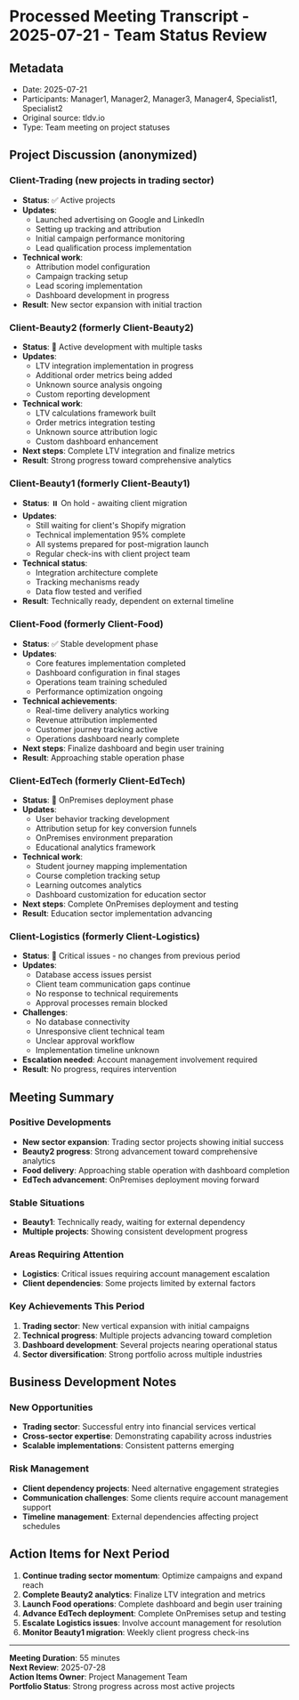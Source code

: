 # Processed Meeting Transcript - 2025-07-21 - Team Status Review

## Metadata
- Date: 2025-07-21
- Participants: Manager1, Manager2, Manager3, Manager4, Specialist1, Specialist2
- Original source: tldv.io
- Type: Team meeting on project statuses

## Project Discussion (anonymized)

### Client-Trading (new projects in trading sector)
- **Status**: ✅ Active projects
- **Updates**:
  - Launched advertising on Google and LinkedIn
  - Setting up tracking and attribution
  - Initial campaign performance monitoring
  - Lead qualification process implementation
- **Technical work**:
  - Attribution model configuration
  - Campaign tracking setup
  - Lead scoring implementation
  - Dashboard development in progress
- **Result**: New sector expansion with initial traction

### Client-Beauty2 (formerly Client-Beauty2)
- **Status**: 🔄 Active development with multiple tasks
- **Updates**:
  - LTV integration implementation in progress
  - Additional order metrics being added
  - Unknown source analysis ongoing
  - Custom reporting development
- **Technical work**:
  - LTV calculations framework built
  - Order metrics integration testing
  - Unknown source attribution logic
  - Custom dashboard enhancement
- **Next steps**: Complete LTV integration and finalize metrics
- **Result**: Strong progress toward comprehensive analytics

### Client-Beauty1 (formerly Client-Beauty1)
- **Status**: ⏸️ On hold - awaiting client migration
- **Updates**:
  - Still waiting for client's Shopify migration
  - Technical implementation 95% complete
  - All systems prepared for post-migration launch
  - Regular check-ins with client project team
- **Technical status**:
  - Integration architecture complete
  - Tracking mechanisms ready
  - Data flow tested and verified
- **Result**: Technically ready, dependent on external timeline

### Client-Food (formerly Client-Food)
- **Status**: ✅ Stable development phase
- **Updates**:
  - Core features implementation completed
  - Dashboard configuration in final stages
  - Operations team training scheduled
  - Performance optimization ongoing
- **Technical achievements**:
  - Real-time delivery analytics working
  - Revenue attribution implemented
  - Customer journey tracking active
  - Operations dashboard nearly complete
- **Next steps**: Finalize dashboard and begin user training
- **Result**: Approaching stable operation phase

### Client-EdTech (formerly Client-EdTech)
- **Status**: 🚀 OnPremises deployment phase
- **Updates**:
  - User behavior tracking development
  - Attribution setup for key conversion funnels
  - OnPremises environment preparation
  - Educational analytics framework
- **Technical work**:
  - Student journey mapping implementation
  - Course completion tracking setup
  - Learning outcomes analytics
  - Dashboard customization for education sector
- **Next steps**: Complete OnPremises deployment and testing
- **Result**: Education sector implementation advancing

### Client-Logistics (formerly Client-Logistics)
- **Status**: 🔴 Critical issues - no changes from previous period
- **Updates**:
  - Database access issues persist
  - Client team communication gaps continue
  - No response to technical requirements
  - Approval processes remain blocked
- **Challenges**:
  - No database connectivity
  - Unresponsive client technical team
  - Unclear approval workflow
  - Implementation timeline unknown
- **Escalation needed**: Account management involvement required
- **Result**: No progress, requires intervention

## Meeting Summary

### Positive Developments
- **New sector expansion**: Trading sector projects showing initial success
- **Beauty2 progress**: Strong advancement toward comprehensive analytics
- **Food delivery**: Approaching stable operation with dashboard completion
- **EdTech advancement**: OnPremises deployment moving forward

### Stable Situations
- **Beauty1**: Technically ready, waiting for external dependency
- **Multiple projects**: Showing consistent development progress

### Areas Requiring Attention
- **Logistics**: Critical issues requiring account management escalation
- **Client dependencies**: Some projects limited by external factors

### Key Achievements This Period
1. **Trading sector**: New vertical expansion with initial campaigns
2. **Technical progress**: Multiple projects advancing toward completion
3. **Dashboard development**: Several projects nearing operational status
4. **Sector diversification**: Strong portfolio across multiple industries

## Business Development Notes

### New Opportunities
- **Trading sector**: Successful entry into financial services vertical
- **Cross-sector expertise**: Demonstrating capability across industries
- **Scalable implementations**: Consistent patterns emerging

### Risk Management
- **Client dependency projects**: Need alternative engagement strategies
- **Communication challenges**: Some clients require account management support
- **Timeline management**: External dependencies affecting project schedules

## Action Items for Next Period
1. **Continue trading sector momentum**: Optimize campaigns and expand reach
2. **Complete Beauty2 analytics**: Finalize LTV integration and metrics
3. **Launch Food operations**: Complete dashboard and begin user training
4. **Advance EdTech deployment**: Complete OnPremises setup and testing
5. **Escalate Logistics issues**: Involve account management for resolution
6. **Monitor Beauty1 migration**: Weekly client progress check-ins

---

**Meeting Duration**: 55 minutes  
**Next Review**: 2025-07-28  
**Action Items Owner**: Project Management Team  
**Portfolio Status**: Strong progress across most active projects